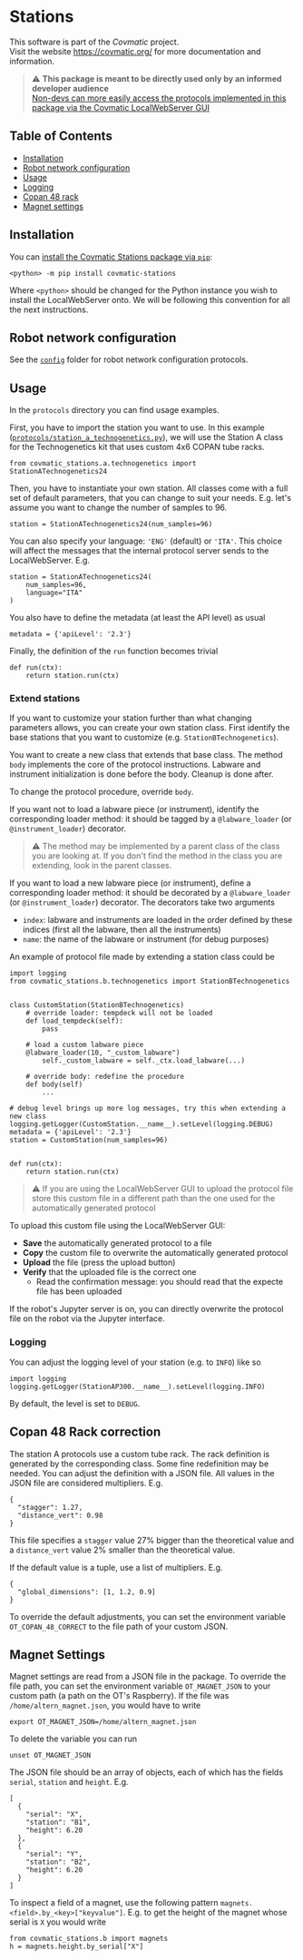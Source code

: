 # Stations
This software is part of the *Covmatic* project.  
Visit the website https://covmatic.org/ for more documentation and information.

> :warning: **This package is meant to be directly used only by an informed developer audience**  
>  [Non-devs can more easily access the protocols implemented in this package via the Covmatic LocalWebServer GUI](https://github.com/covmatic/localwebserver)  

## Table of Contents
* [Installation](#installation)
* [Robot network configuration](#robot-network-configuration)
* [Usage](#usage)
* [Logging](#logging)
* [Copan 48 rack](#copan-48-rack-correction)
* [Magnet settings](#magnet-settings)

## Installation
You can [install the Covmatic Stations package via `pip`](https://pypi.org/project/covmatic-stations/):
```
<python> -m pip install covmatic-stations
```
Where `<python>` should be changed for the Python instance you wish to install the LocalWebServer onto. We will be following this convention for all the next instructions. 

## Robot network configuration
See the [`config`](config) folder for robot network configuration protocols. 

## Usage
In the `protocols` directory you can find usage examples.

First, you have to import the station you want to use.
In this example ([`protocols/station_a_technogenetics.py`](protocols/station_a_technogenetics.py)),
we will use the Station A class for the Technogenetics kit that uses custom 4x6 COPAN tube racks.

```
from covmatic_stations.a.technogenetics import StationATechnogenetics24
```

Then, you have to instantiate your own station.
All classes come with a full set of default parameters,
that you can change to suit your needs.
E.g. let's assume you want to change the number of samples to 96.

```
station = StationATechnogenetics24(num_samples=96)
```

You can also specify your language: `'ENG'` (default) or `'ITA'`.
This choice will affect the messages that the internal protocol server sends to the LocalWebServer.
E.g.

```
station = StationATechnogenetics24(
    num_samples=96,
    language="ITA"
)
```

You also have to define the metadata (at least the API level) as usual

```
metadata = {'apiLevel': '2.3'}
```

Finally, the definition of the `run` function becomes trivial

```
def run(ctx):
    return station.run(ctx)
```

### Extend stations
If you want to customize your station further than what changing parameters allows, you can create your own station class.
First identify the base stations that you want to customize (e.g. `StationBTechnogenetics`).

You want to create a new class that extends that base class.
The method `body` implements the core of the protocol instructions.
Labware and instrument initialization is done before the body. Cleanup is done after.

To change the protocol procedure, override `body`.

If you want not to load a labware piece (or instrument), identify the corresponding loader method:
it should be tagged by a `@labware_loader` (or `@instrument_loader`) decorator.
> :warning: The method may be implemented by a parent class of the class you are looking at.
> If you don't find the method in the class you are extending, look in the parent classes. 

If you want to load a new labware piece (or instrument), define a corresponding loader method:
it should be decorated by a `@labware_loader` (or `@instrument_loader`) decorator.
The decorators take two arguments
- `index`: labware and instruments are loaded in the order defined by these indices (first all the labware, then all the instruments)
- `name`: the name of the labware or instrument (for debug purposes)

An example of protocol file made by extending a station class could be
```
import logging
from covmatic_stations.b.technogenetics import StationBTechnogenetics


class CustomStation(StationBTechnogenetics)
    # override loader: tempdeck will not be loaded
    def load_tempdeck(self):
        pass
    
    # load a custom labware piece
    @labware_loader(10, "_custom_labware")
        self._custom_labware = self._ctx.load_labware(...)
    
    # override body: redefine the procedure
    def body(self)
        ...

# debug level brings up more log messages, try this when extending a new class
logging.getLogger(CustomStation.__name__).setLevel(logging.DEBUG)
metadata = {'apiLevel': '2.3'}
station = CustomStation(num_samples=96)


def run(ctx):
    return station.run(ctx)
``` 

> :warning: If you are using the LocalWebServer GUI to upload the protocol file
> store this custom file in a different path than the one used for the automatically generated protocol

To upload this custom file using the LocalWebServer GUI:
- **Save** the automatically generated protocol to a file
- **Copy** the custom file to overwrite the automatically generated protocol
- **Upload** the file (press the upload button)
- **Verify** that the uploaded file is the correct one
  - Read the confirmation message: you should read that the expecte file has been uploaded

If the robot's Jupyter server is on, you can directly overwrite the protocol file on the robot via the Jupyter interface.

### Logging
You can adjust the logging level of your station (e.g. to `INFO`) like so

```
import logging
logging.getLogger(StationAP300.__name__).setLevel(logging.INFO)
```

By default, the level is set to `DEBUG`.

## Copan 48 Rack correction
The station A protocols use a custom tube rack.
The rack definition is generated by the corresponding class.
Some fine redefinition may be needed.
You can adjust the definition with a JSON file.
All values in the JSON file are considered multipliers. E.g.
```
{
  "stagger": 1.27,
  "distance_vert": 0.98
}
``` 
This file specifies a `stagger` value 27% bigger than the theoretical value
and a `distance_vert` value 2% smaller than the theoretical value.

If the default value is a tuple, use a list of multipliers. E.g.
```
{
  "global_dimensions": [1, 1.2, 0.9]
}
```

To override the default adjustments,
you can set the environment variable `OT_COPAN_48_CORRECT` to the file path of your
custom JSON.

## Magnet Settings
Magnet settings are read from a JSON file in the package.
To override the file path, you can set the environment variable `OT_MAGNET_JSON`
to your custom path (a path on the OT's Raspberry).
If the file was `/home/altern_magnet.json`, you would have to write
```
export OT_MAGNET_JSON=/home/altern_magnet.json
```
To delete the variable you can run
```
unset OT_MAGNET_JSON
```
The JSON file should be an array of objects, each of which has the fields `serial`, `station` and `height`. E.g.
```
[
  {
	"serial": "X",
	"station": "B1",
	"height": 6.20
  },
  {
	"serial": "Y",
	"station": "B2",
	"height": 6.20
  }
]
```

To inspect a field of a magnet, use the following pattern `magnets.<field>.by_<key>["keyvalue"]`. E.g. to get the height of the magnet whose serial is `X` you would write
```
from covmatic_stations.b import magnets
h = magnets.height.by_serial["X"]
```


<!---
Copyright (c) 2020 Covmatic.
Permission is hereby granted, free of charge, to any person obtaining a copy of this software and associated documentation files (the "Software"), to deal in the Software without restriction, including without limitation the rights to use, copy, modify, merge, publish, distribute, sublicense, and/or sell copies of the Software, and to permit persons to whom the Software is furnished to do so, subject to the following conditions:
The above copyright notice and this permission notice shall be included in all copies or substantial portions of the Software.
THE SOFTWARE IS PROVIDED "AS IS", WITHOUT WARRANTY OF ANY KIND, EXPRESS OR IMPLIED, INCLUDING BUT NOT LIMITED TO THE WARRANTIES OF MERCHANTABILITY, FITNESS FOR A PARTICULAR PURPOSE AND NONINFRINGEMENT. IN NO EVENT SHALL THE AUTHORS OR COPYRIGHT HOLDERS BE LIABLE FOR ANY CLAIM, DAMAGES OR OTHER LIABILITY, WHETHER IN AN ACTION OF CONTRACT, TORT OR OTHERWISE, ARISING FROM, OUT OF OR IN CONNECTION WITH THE SOFTWARE OR THE USE OR OTHER DEALINGS IN THE SOFTWARE.
-->
